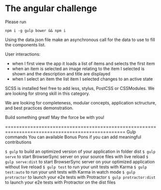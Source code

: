 # The angular challenge

Please run
```
npm i -g gulp bower && npm i
```


Using the data.json file make an asynchronous call for the data to use to fill the components list.

User interactions:
 * when I first view the app it loads a list of items and selects the first item
 * when an item is selected an image relating to the item I selected is shown and the description and title are displayed
 * when I select an item the list item I selected changes to an active state


SCSS is installed feel free to add less, stylus, PostCSS or CSSModules. We are looking for strong skill in this category.

We are looking for completeness, modular concepts, application sctructure, and best practices demonstration.

Build something great!
May the force be with you!

=================================================================================================
Gulp commands You can available
Bonus Pons if you can add meaningful contributions

`$ gulp` to build an optimized version of your application in folder dist
`$ gulp serve` to start BrowserSync server on your source files with live reload
`$ gulp serve:dist` to start BrowserSync server on your optimized application without live reload
`$ gulp test` to run your unit tests with Karma
`$ gulp test:auto` to run your unit tests with Karma in watch mode
`$ gulp protractor` to launch your e2e tests with Protractor
`$ gulp protractor:dist` to launch your e2e tests with Protractor on the dist files
